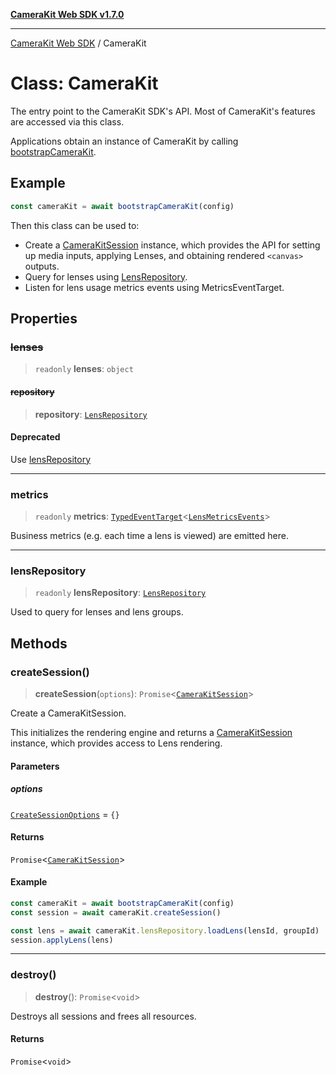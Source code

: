 [**CameraKit Web SDK v1.7.0**](../README.md)

***

[CameraKit Web SDK](../globals.md) / CameraKit

# Class: CameraKit

The entry point to the CameraKit SDK's API. Most of CameraKit's features are accessed via this class.

Applications obtain an instance of CameraKit by calling [bootstrapCameraKit](../functions/bootstrapCameraKit.md).

## Example

```ts
const cameraKit = await bootstrapCameraKit(config)
```

Then this class can be used to:
- Create a [CameraKitSession](CameraKitSession.md) instance, which provides the API for setting up media inputs, applying Lenses,
and obtaining rendered `<canvas>` outputs.
- Query for lenses using [LensRepository](LensRepository.md).
- Listen for lens usage metrics events using MetricsEventTarget.

## Properties

### ~~lenses~~

> `readonly` **lenses**: `object`

#### ~~repository~~

> **repository**: [`LensRepository`](LensRepository.md)

#### Deprecated

Use [lensRepository](CameraKit.md#lensrepository)

***

### metrics

> `readonly` **metrics**: [`TypedEventTarget`](TypedEventTarget.md)\<[`LensMetricsEvents`](../type-aliases/LensMetricsEvents.md)\>

Business metrics (e.g. each time a lens is viewed) are emitted here.

***

### lensRepository

> `readonly` **lensRepository**: [`LensRepository`](LensRepository.md)

Used to query for lenses and lens groups.

## Methods

### createSession()

> **createSession**(`options`): `Promise`\<[`CameraKitSession`](CameraKitSession.md)\>

Create a CameraKitSession.

This initializes the rendering engine and returns a [CameraKitSession](CameraKitSession.md) instance, which provides access
to Lens rendering.

#### Parameters

##### options

[`CreateSessionOptions`](../interfaces/CreateSessionOptions.md) = `{}`

#### Returns

`Promise`\<[`CameraKitSession`](CameraKitSession.md)\>

#### Example

```ts
const cameraKit = await bootstrapCameraKit(config)
const session = await cameraKit.createSession()

const lens = await cameraKit.lensRepository.loadLens(lensId, groupId)
session.applyLens(lens)
```

***

### destroy()

> **destroy**(): `Promise`\<`void`\>

Destroys all sessions and frees all resources.

#### Returns

`Promise`\<`void`\>
